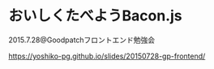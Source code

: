 # おいしくたべようBacon.js

2015.7.28@Goodpatchフロントエンド勉強会

https://yoshiko-pg.github.io/slides/20150728-gp-frontend/
